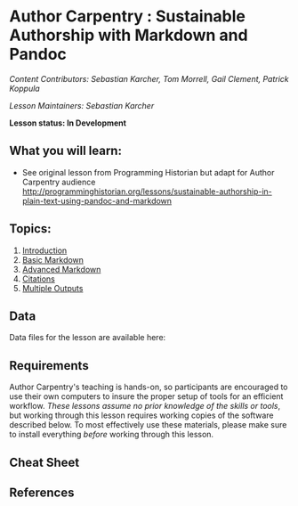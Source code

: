 Author Carpentry : Sustainable Authorship with Markdown and Pandoc
=======

*Content Contributors: Sebastian Karcher, Tom Morrell, Gail Clement, Patrick Koppula*

*Lesson Maintainers: Sebastian Karcher*

**Lesson status: In Development**

## What you will learn:
- See original lesson from Programming Historian but adapt for Author Carpentry
  audience
http://programminghistorian.org/lessons/sustainable-authorship-in-plain-text-using-pandoc-and-markdown

## Topics:

1. [Introduction](00-getting-started.html)
2. [Basic Markdown](01-markdown-display.html)
3. [Advanced Markdown](02-markdown-behavior.html)
4. [Citations](03-citation.html)
5. [Multiple Outputs](04-multiple-outputs.html)

## Data

Data files for the lesson are available here: 

## Requirements

Author Carpentry's teaching is hands-on, so participants are encouraged to use
their own computers to insure the proper setup of tools for an efficient
workflow.
*These lessons assume no prior knowledge of the skills or tools*, but working
through this lesson requires working copies of the software described below.
To most effectively use these materials, please make sure to install everything
*before* working through this lesson. 

## Cheat Sheet

## References

                   

